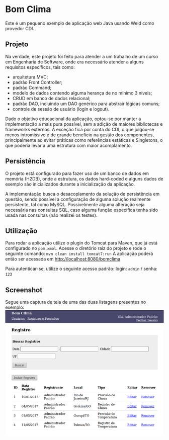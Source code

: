 # Bom Clima
Este é um pequeno exemplo de aplicação web Java usando Weld como provedor CDI.

## Projeto

Na verdade, este projeto foi feito para atender a um trabalho de um curso em Engenharia de Software, onde era necessário atender a alguns requisitos específicos, tais como:

- arquitetura MVC;
- padrão Front Controller;
- padrão Command;
- modelo de dados contendo alguma herança de no mínimo 3 níveis;
- CRUD em banco de dados relacional;
- padrão DAO, incluindo um DAO genérico para abstrair lógicas comuns;
- controle de sessão de usuário (login e logout).

Dado o objetivo educacional da aplicação, optou-se por manter a implementação a mais pura possível, sem a adição de maiores bibliotecas e frameworks externos. A exceção fica por conta do CDI, o que julgou-se menos intromissivo e de grande benefício na gestão dos componentes, principalmente ao evitar práticas como referências estáticas e Singletons, o que poderia levar a uma estrutura com maior acomplamento.

## Persistência

O projeto está configurado para fazer uso de um banco de dados em memória (H2DB), onde a estrutura, os dados hard-coded e alguns dados de exemplo são inicializados durante a inicialização da aplicação.

A implementação busca o desacoplamento da solução de persistência em questão, sendo possível a configuração de alguma solução realmente persistente, tal como MySQL. Possivelmente alguma alteração seja necessária nas consultas SQL, caso alguma função específica tenha sido usada nas consultas (não realizei os testes).

## Utilização

Para rodar a aplicação utilize o plugin do Tomcat para Maven, que já está configurado no ``pom.xmol``. Acesse o diretório raiz do projeto e rode o seguinte comando:
``mvn clean install tomcat7:run``
A aplicação poderá então ser acessada em [http://localhost:8080/bomclima](http://localhost:8080/bomclima) 

Para autenticar-se, utilize o seguinte acesso padrão:
login: ``admin`` / senha: ``123``

## Screenshot
Segue uma captura de tela de uma das duas listagens presentes no exemplo:
![Captura de tela do sistema](screenshot.png  "Captura de tela da listagem de registros")
